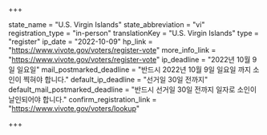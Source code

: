 +++

state_name = "U.S. Virgin Islands"
state_abbreviation = "vi"
registration_type = "in-person"
translationKey = "U.S. Virgin Islands"
type = "register"
ip_date = "2022-10-09"
hp_link = "https://www.vivote.gov/voters/register-vote"
more_info_link = "https://www.vivote.gov/voters/register-vote"
ip_deadline = "2022년 10월 9일 일요일"
mail_postmarked_deadline = "반드시 2022년 10월 9일 일요일 까지 소인이 찍혀야 합니다."
default_ip_deadline = "선거일 30일 전까지"
default_mail_postmarked_deadline = "반드시 선거일 30일 전까지 일자로 소인이 날인되어야 합니다."
confirm_registration_link = "https://www.vivote.gov/voters/lookup"

+++